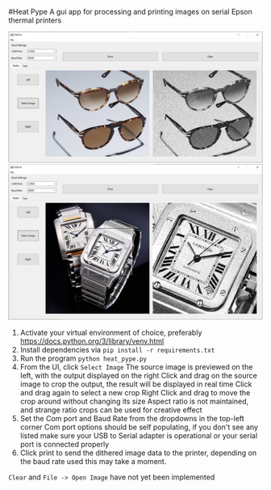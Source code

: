 #Heat Pype
A gui app for processing and printing images on serial Epson thermal printers

![Alt text](/screenshots/Capture.PNG "Heat Pype UI Screenshot")
![Alt text](/screenshots/cropped.PNG "Heat Pype UI Screenshot")


1. Activate your virtual environment of choice, preferably https://docs.python.org/3/library/venv.html
2. Install dependencies via `pip install -r requirements.txt`
3. Run the program `python heat_pype.py`
4. From the UI, click `Select Image`
 The source image is previewed on the left, with the output displayed on the right 
 Click and drag on the source image to crop the output, the result will be displayed in real time 
 Click and drag again to select a new crop 
 Right Click and drag to move the crop around without changing its size 
 Aspect ratio is not maintained, and strange ratio crops can be used for creative effect 
5. Set the Com port and Baud Rate from the dropdowns in the top-left corner 
 Com port options should be self populating, if you don't see any listed make sure your USB to Serial adapter is operational or your serial port is connected properly 
6. Click print to send the dithered image data to the printer, depending on the baud rate used this may take a moment.



`Clear` and `File -> Open Image` have not yet been implemented